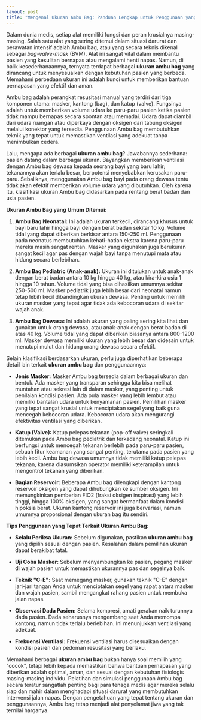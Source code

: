```yaml
---
layout: post
title: "Mengenal Ukuran Ambu Bag: Panduan Lengkap untuk Penggunaan yang Tepat"
---
```


Dalam dunia medis, setiap alat memiliki fungsi dan peran krusialnya masing-masing. Salah satu alat yang sering ditemui dalam situasi darurat dan perawatan intensif adalah Ambu bag, atau yang secara teknis dikenal sebagai *bag-valve-mask* (BVM). Alat ini sangat vital dalam membantu pasien yang kesulitan bernapas atau mengalami henti napas. Namun, di balik kesederhanaannya, ternyata terdapat berbagai **ukuran ambu bag** yang dirancang untuk menyesuaikan dengan kebutuhan pasien yang berbeda. Memahami perbedaan ukuran ini adalah kunci untuk memberikan bantuan pernapasan yang efektif dan aman.

Ambu bag adalah perangkat resusitasi manual yang terdiri dari tiga komponen utama: masker, kantong (bag), dan katup (valve). Fungsinya adalah untuk memberikan volume udara ke paru-paru pasien ketika pasien tidak mampu bernapas secara spontan atau memadai. Udara dapat diambil dari udara ruangan atau diperkaya dengan oksigen dari tabung oksigen melalui konektor yang tersedia. Penggunaan Ambu bag membutuhkan teknik yang tepat untuk memastikan ventilasi yang adekuat tanpa menimbulkan cedera.

Lalu, mengapa ada berbagai **ukuran ambu bag**? Jawabannya sederhana: pasien datang dalam berbagai ukuran. Bayangkan memberikan ventilasi dengan Ambu bag dewasa kepada seorang bayi yang baru lahir; tekanannya akan terlalu besar, berpotensi menyebabkan kerusakan paru-paru. Sebaliknya, menggunakan Ambu bag bayi pada orang dewasa tentu tidak akan efektif memberikan volume udara yang dibutuhkan. Oleh karena itu, klasifikasi ukuran Ambu bag didasarkan pada rentang berat badan dan usia pasien.

**Ukuran Ambu Bag yang Umum Ditemui:**

1.  **Ambu Bag Neonatal:** Ini adalah ukuran terkecil, dirancang khusus untuk bayi baru lahir hingga bayi dengan berat badan sekitar 10 kg. Volume tidal yang dapat diberikan berkisar antara 150-250 ml. Penggunaan pada neonatus membutuhkan kehati-hatian ekstra karena paru-paru mereka masih sangat rentan. Masker yang digunakan juga berukuran sangat kecil agar pas dengan wajah bayi tanpa menutupi mata atau hidung secara berlebihan.

2.  **Ambu Bag Pediatric (Anak-anak):** Ukuran ini ditujukan untuk anak-anak dengan berat badan antara 10 kg hingga 40 kg, atau kira-kira usia 1 hingga 10 tahun. Volume tidal yang bisa dihasilkan umumnya sekitar 250-500 ml. Masker pediatrik juga lebih besar dari neonatal namun tetap lebih kecil dibandingkan ukuran dewasa. Penting untuk memilih ukuran masker yang tepat agar tidak ada kebocoran udara di sekitar wajah anak.

3.  **Ambu Bag Dewasa:** Ini adalah ukuran yang paling sering kita lihat dan gunakan untuk orang dewasa, atau anak-anak dengan berat badan di atas 40 kg. Volume tidal yang dapat diberikan biasanya antara 800-1200 ml. Masker dewasa memiliki ukuran yang lebih besar dan didesain untuk menutupi mulut dan hidung orang dewasa secara efektif.

Selain klasifikasi berdasarkan ukuran, perlu juga diperhatikan beberapa detail lain terkait **ukuran ambu bag** dan penggunaannya:

*   **Jenis Masker:** Masker Ambu bag tersedia dalam berbagai ukuran dan bentuk. Ada masker yang transparan sehingga kita bisa melihat muntahan atau sekresi lain di dalam masker, yang penting untuk penilaian kondisi pasien. Ada pula masker yang lebih lembut atau memiliki bantalan udara untuk kenyamanan pasien. Pemilihan masker yang tepat sangat krusial untuk menciptakan segel yang baik guna mencegah kebocoran udara. Kebocoran udara akan mengurangi efektivitas ventilasi yang diberikan.

*   **Katup (Valve):** Katup pelepas tekanan (pop-off valve) seringkali ditemukan pada Ambu bag pediatrik dan terkadang neonatal. Katup ini berfungsi untuk mencegah tekanan berlebih pada paru-paru pasien, sebuah fitur keamanan yang sangat penting, terutama pada pasien yang lebih kecil. Ambu bag dewasa umumnya tidak memiliki katup pelepas tekanan, karena diasumsikan operator memiliki keterampilan untuk mengontrol tekanan yang diberikan.

*   **Bagian Reservoir:** Beberapa Ambu bag dilengkapi dengan kantong reservoir oksigen yang dapat dihubungkan ke sumber oksigen. Ini memungkinkan pemberian FIO2 (fraksi oksigen inspirasi) yang lebih tinggi, hingga 100% oksigen, yang sangat bermanfaat dalam kondisi hipoksia berat. Ukuran kantong reservoir ini juga bervariasi, namun umumnya proporsional dengan ukuran bag itu sendiri.

**Tips Penggunaan yang Tepat Terkait Ukuran Ambu Bag:**

*   **Selalu Periksa Ukuran:** Sebelum digunakan, pastikan **ukuran ambu bag** yang dipilih sesuai dengan pasien. Kesalahan dalam pemilihan ukuran dapat berakibat fatal.

*   **Uji Coba Masker:** Sebelum menyambungkan ke pasien, pegang masker di wajah pasien untuk memastikan ukurannya pas dan segelnya baik.

*   **Teknik "C-E":** Saat memegang masker, gunakan teknik "C-E" dengan jari-jari tangan Anda untuk menciptakan segel yang rapat antara masker dan wajah pasien, sambil mengangkat rahang pasien untuk membuka jalan napas.

*   **Observasi Dada Pasien:** Selama kompresi, amati gerakan naik turunnya dada pasien. Dada seharusnya mengembang saat Anda memompa kantong, namun tidak terlalu berlebihan. Ini menunjukkan ventilasi yang adekuat.

*   **Frekuensi Ventilasi:** Frekuensi ventilasi harus disesuaikan dengan kondisi pasien dan pedoman resusitasi yang berlaku.

Memahami berbagai **ukuran ambu bag** bukan hanya soal memilih yang "cocok", tetapi lebih kepada memastikan bahwa bantuan pernapasan yang diberikan adalah optimal, aman, dan sesuai dengan kebutuhan fisiologis masing-masing individu. Pelatihan dan simulasi penggunaan Ambu bag secara teratur sangatlah penting bagi para tenaga medis agar mereka selalu siap dan mahir dalam menghadapi situasi darurat yang membutuhkan intervensi jalan napas. Dengan pengetahuan yang tepat tentang ukuran dan penggunaannya, Ambu bag tetap menjadi alat penyelamat jiwa yang tak ternilai harganya.
